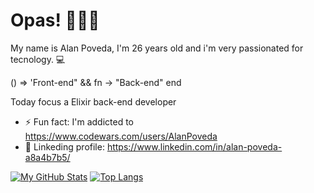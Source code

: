 # Opas! 👨🏽‍💻

My name is Alan Poveda, I'm 26 years old and i'm very passionated for tecnology. 💻

() => 'Front-end" &&
fn -> "Back-end" end

Today focus a Elixir back-end developer

* ⚡ Fun fact: I'm addicted to https://www.codewars.com/users/AlanPoveda
* 🏬 Linkeding profile:  https://www.linkedin.com/in/alan-poveda-a8a4b7b5/


[![My GitHub Stats](https://github-readme-stats.vercel.app/api/?username=AlanPoveda&count_private=true&theme=tokyonight&showicons=true)]()
[![Top Langs](https://github-readme-stats.vercel.app/api/top-langs/?username=alanpoveda&layout=compact&theme=tokyonight&showicons=true)](https://github.com/anuraghazra/github-readme-stats)

